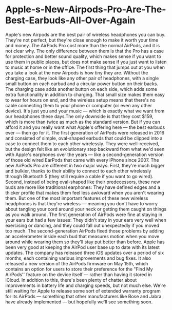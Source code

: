 # Apple-s-New-Airpods-Pro-Are-The-Best-Earbuds-All-Over-Again
Apple's new Airpods are the best pair of wireless headphones you can buy. They're not perfect, but they're close enough to make it worth your time and money. The AirPods Pro cost more than the normal AirPods, and it is not clear why. The only difference between them is that the Pro has a case for protection and better sound quality, which makes sense if you want to use them in public places, but does not make sense if you just want to listen to music at home or in the office.     The first thing that jumps out at you when you take a look at the new Airpods is how tiny they are. Without the charging case, they look like any other pair of headphones, with a single small button on each earbud and a circular power button on their backs. The charging case adds another button on each side, which adds some extra functionality in addition to charging.     That small size makes them easy to wear for hours on end, and the wireless setup means that there's no cable connecting them to your phone or computer (or even any other device). It's just you and your music — which is exactly what we want from our headphones these days.The only downside is that they cost $159, which is more than twice as much as the standard version. But if you can afford it and you really want what Apple's offering here — the best earbuds ever — then go for it.     The first generation of AirPods were released in 2016 and consisted of simple, oval-shaped earbuds that could be clipped into a case to connect them to each other wirelessly. They were well-received, but the design felt like an evolutionary step backward from what we'd seen with Apple's earphones over the years — like a second-generation version of those old wired EarPods that came with every iPhone since 2007.     The new AirPods Pro are different in two major ways: First, they're much bigger and bulkier, thanks to their ability to connect to each other wirelessly through Bluetooth 5 (they still require a cable if you want to go wired). Second, instead of being oval-shaped like their predecessors, these new buds are more like traditional earphones: They have defined edges and a thicker profile that makes them feel less awkward when you aren't wearing them.     But one of the most important features of these new wireless headphones is that they're wireless — meaning you don't have to worry about tangling your cord around your neck or getting them caught on things as you walk around. The first generation of AirPods were fine at staying in your ears but had a few issues: They didn't stay in your ears very well when exercising or dancing, and they could fall out unexpectedly if you moved too much. The second-generation AirPods fixed those problems by adding an accelerometer inside each bud that measures motion when you move around while wearing them so they'll stay put better than before.     Apple has been very good at keeping the AirPod user base up to date with its latest updates. The company has released three iOS updates over a period of six months, each containing various improvements and bug fixes. It also released a new version of the AirPods firmware on May 15th, which contains an option for users to store their preference for the "Find My AirPods'' feature on the device itself — rather than having it stored in iCloud.     In addition to this, there's been plenty of chatter about improvements in battery life and charging speeds, but not much else. We're still waiting for Apple to release some sort of extended warranty program for its AirPods — something that other manufacturers like Bose and Jabra have already implemented — but hopefully we'll see something soon.
